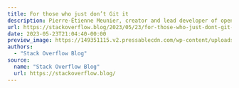 ```yaml
---
title: For those who just don’t Git it
description: Pierre-Étienne Meunier, creator and lead developer of open-source version control system Pijul, joins the home team to talk about version control, functional programming, and why OCaml is a source of French national pride.
url: https://stackoverflow.blog/2023/05/23/for-those-who-just-dont-git-it-ep-573
date: 2023-05-23T21:04:40-00:00
preview_image: https://149351115.v2.pressablecdn.com/wp-content/uploads/2022/03/blog-podcast-relaunch-1.png
authors:
  - "Stack Overflow Blog"
source:
  name: "Stack Overflow Blog"
  url: https://stackoverflow.blog/
---
```

